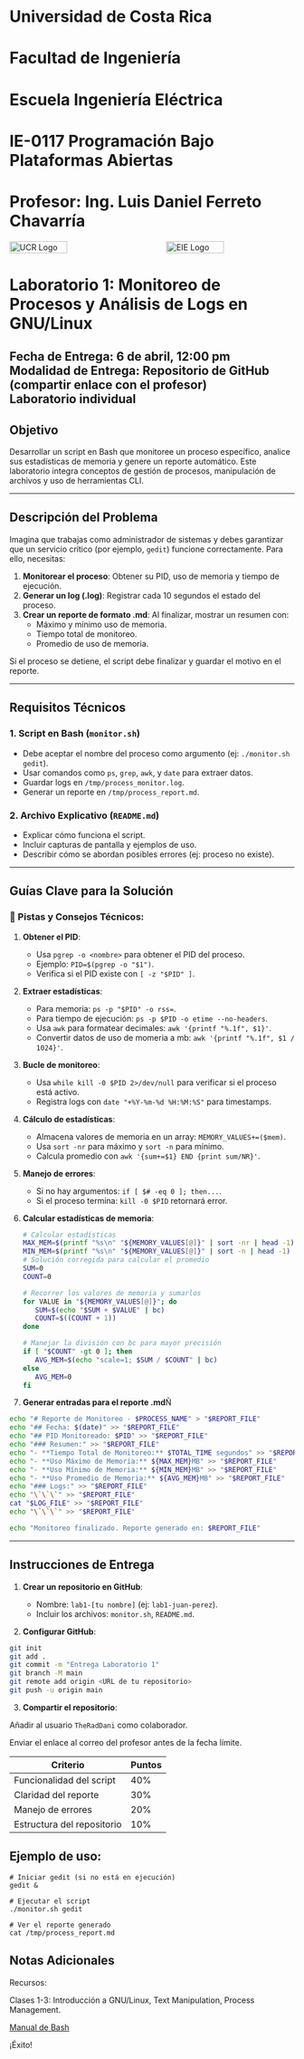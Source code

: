 # Universidad de Costa Rica
# Facultad de Ingeniería
# Escuela Ingeniería Eléctrica
# IE-0117 Programación Bajo Plataformas Abiertas

# Profesor: Ing. Luis Daniel Ferreto Chavarría

<div style="display: flex; justify-content: space-between; align-items: center;">
  <img src="../images/ucr.png" alt="UCR Logo" style="width: 45%;"/>
  <img src="../images/eie.png" alt="EIE Logo" style="width: 45%;"/>
</div>

# Laboratorio 1: Monitoreo de Procesos y Análisis de Logs en GNU/Linux
**Fecha de Entrega:** 6 de abril, 12:00 pm  
**Modalidad de Entrega:** Repositorio de GitHub (compartir enlace con el profesor)  
**Laboratorio individual**  
---

## Objetivo  
Desarrollar un script en Bash que monitoree un proceso específico, analice sus estadísticas de memoria y genere un reporte automático. Este laboratorio integra conceptos de gestión de procesos, manipulación de archivos y uso de herramientas CLI.

---

## Descripción del Problema  

Imagina que trabajas como administrador de sistemas y debes garantizar que un servicio crítico (por ejemplo, `gedit`) funcione correctamente. Para ello, necesitas:  

1. **Monitorear el proceso**: Obtener su PID, uso de memoria y tiempo de ejecución.  
2. **Generar un log (<archivo>.log)**: Registrar cada 10 segundos el estado del proceso.  
3. **Crear un reporte de formato .md**: Al finalizar, mostrar un resumen con:  
   - Máximo y mínimo uso de memoria.  
   - Tiempo total de monitoreo.  
   - Promedio de uso de memoria.  

Si el proceso se detiene, el script debe finalizar y guardar el motivo en el reporte.  

---

## Requisitos Técnicos  

### 1. Script en Bash (`monitor.sh`)  
- Debe aceptar el nombre del proceso como argumento (ej: `./monitor.sh gedit`).  
- Usar comandos como `ps`, `grep`, `awk`, y `date` para extraer datos.  
- Guardar logs en `/tmp/process_monitor.log`.  
- Generar un reporte en `/tmp/process_report.md`.  

### 2. Archivo Explicativo (`README.md`)  
- Explicar cómo funciona el script.  
- Incluir capturas de pantalla y ejemplos de uso.  
- Describir cómo se abordan posibles errores (ej: proceso no existe).  

---

## Guías Clave para la Solución  
### 🔑 Pistas y Consejos Técnicos:
1. **Obtener el PID**:  
   - Usa `pgrep -o <nombre>` para obtener el PID del proceso.  
   - Ejemplo: `PID=$(pgrep -o "$1")`.  
   - Verifica si el PID existe con `[ -z "$PID" ]`.  

2. **Extraer estadísticas**:  
   - Para memoria: `ps -p "$PID" -o rss=`.  
   - Para tiempo de ejecución: `ps -p $PID -o etime --no-headers`.  
   - Usa `awk` para formatear decimales: `awk '{printf "%.1f", $1}'`. 
   - Convertir datos de uso de momeria a mb: `awk '{printf "%.1f", $1 / 1024}'`.

3. **Bucle de monitoreo**:  
   - Usa `while kill -0 $PID 2>/dev/null` para verificar si el proceso está activo.  
   - Registra logs con `date "+%Y-%m-%d %H:%M:%S"` para timestamps.  

4. **Cálculo de estadísticas**:  
   - Almacena valores de memoria en un array: `MEMORY_VALUES+=($mem)`.  
   - Usa `sort -nr` para máximo y `sort -n` para mínimo.  
   - Calcula promedio con `awk '{sum+=$1} END {print sum/NR}'`.  

5. **Manejo de errores**:  
   - Si no hay argumentos: `if [ $# -eq 0 ]; then...`.  
   - Si el proceso termina: `kill -0 $PID` retornará error.

6. **Calcular estadísticas de memoria**:
   ```bash
   # Calcular estadísticas
   MAX_MEM=$(printf "%s\n" "${MEMORY_VALUES[@]}" | sort -nr | head -1)
   MIN_MEM=$(printf "%s\n" "${MEMORY_VALUES[@]}" | sort -n | head -1)
   # Solución corregida para calcular el promedio
   SUM=0
   COUNT=0

   # Recorrer los valores de memoria y sumarlos
   for VALUE in "${MEMORY_VALUES[@]}"; do
      SUM=$(echo "$SUM + $VALUE" | bc)
      COUNT=$((COUNT + 1))
   done

   # Manejar la división con bc para mayor precisión
   if [ "$COUNT" -gt 0 ]; then
      AVG_MEM=$(echo "scale=1; $SUM / $COUNT" | bc)
   else
      AVG_MEM=0
   fi
   ```

7. **Generar entradas para el reporte .md**Ñ
```bash
echo "# Reporte de Monitoreo - $PROCESS_NAME" > "$REPORT_FILE"
echo "## Fecha: $(date)" >> "$REPORT_FILE"
echo "## PID Monitoreado: $PID" >> "$REPORT_FILE"
echo "### Resumen:" >> "$REPORT_FILE"
echo "- **Tiempo Total de Monitoreo:** $TOTAL_TIME segundos" >> "$REPORT_FILE"
echo "- **Uso Máximo de Memoria:** ${MAX_MEM}MB" >> "$REPORT_FILE"
echo "- **Uso Mínimo de Memoria:** ${MIN_MEM}MB" >> "$REPORT_FILE"
echo "- **Uso Promedio de Memoria:** ${AVG_MEM}MB" >> "$REPORT_FILE"
echo "### Logs:" >> "$REPORT_FILE"
echo "\`\`\`" >> "$REPORT_FILE"
cat "$LOG_FILE" >> "$REPORT_FILE"
echo "\`\`\`" >> "$REPORT_FILE"

echo "Monitoreo finalizado. Reporte generado en: $REPORT_FILE"
```
---

## Instrucciones de Entrega  

1. **Crear un repositorio en GitHub**:  
   - Nombre: `lab1-[tu nombre]` (ej: `lab1-juan-perez`).  
   - Incluir los archivos: `monitor.sh`, `README.md`.  

2. **Configurar GitHub**:  
```bash
git init
git add .
git commit -m "Entrega Laboratorio 1"
git branch -M main
git remote add origin <URL de tu repositorio>
git push -u origin main
```

3. **Compartir el repositorio**:

Añadir al usuario `TheRadDani` como colaborador.

Enviar el enlace al correo del profesor antes de la fecha límite.

| Criterio                | Puntos |
|-------------------------|--------|
| Funcionalidad del script| 40%    |
| Claridad del reporte    | 30%    |
| Manejo de errores       | 20%    |
| Estructura del repositorio | 10% |

## Ejemplo de uso:
```
# Iniciar gedit (si no está en ejecución)
gedit &

# Ejecutar el script
./monitor.sh gedit

# Ver el reporte generado
cat /tmp/process_report.md
```


##  Notas Adicionales
Recursos:

Clases 1-3: Introducción a GNU/Linux, Text Manipulation, Process Management.

[Manual de Bash](https://www.gnu.org/software/bash/manual/bash.html)


¡Éxito!